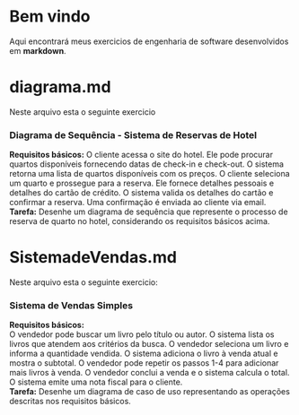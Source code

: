 # Bem vindo
Aqui encontrará meus exercicios de engenharia de software desenvolvidos em **markdown**.

# diagrama.md
Neste arquivo esta o seguinte exercicio
### Diagrama de Sequência - Sistema de Reservas de Hotel
**Requisitos básicos:**
O cliente acessa o site do hotel.
Ele pode procurar quartos disponíveis fornecendo datas de check-in e check-out.
O sistema retorna uma lista de quartos disponíveis com os preços.
O cliente seleciona um quarto e prossegue para a reserva.
Ele fornece detalhes pessoais e detalhes do cartão de crédito.
O sistema valida os detalhes do cartão e confirmar a reserva.
Uma confirmação é enviada ao cliente via email. <br>
**Tarefa:**
Desenhe um diagrama de sequência que represente o processo de reserva de quarto no hotel, considerando os requisitos básicos acima.

# SistemadeVendas.md
Neste arquivo esta o seguinte exercicio:
### Sistema de Vendas Simples
**Requisitos básicos:** <br>
O vendedor pode buscar um livro pelo título ou autor.
O sistema lista os livros que atendem aos critérios da busca.
O vendedor seleciona um livro e informa a quantidade vendida.
O sistema adiciona o livro à venda atual e mostra o subtotal.
O vendedor pode repetir os passos 1-4 para adicionar mais livros à venda.
O vendedor conclui a venda e o sistema calcula o total.
O sistema emite uma nota fiscal para o cliente.<br>
**Tarefa:**
Desenhe um diagrama de caso de uso representando as operações descritas nos requisitos básicos.